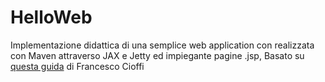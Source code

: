 # HelloWeb
Implementazione didattica di una semplice web application con realizzata con Maven
attraverso JAX e Jetty ed impiegante pagine .jsp, 
Basato su [questa guida](https://www.html.it/pag/60987/restful-web-services-in-java-con-jersey-introduzione/) di Francesco Cioffi

